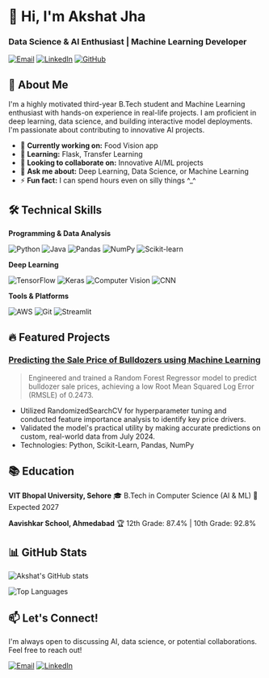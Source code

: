 # 👋 Hi, I'm Akshat Jha
### Data Science & AI Enthusiast | Machine Learning Developer

[![Email](https://img.shields.io/badge/Email-akshatn1008@gmail.com-D14836?style=flat&logo=gmail&logoColor=white)](mailto:akshatn1008@gmail.com)
[![LinkedIn](https://img.shields.io/badge/LinkedIn-Akshat_Jha-0077B5?style=flat&logo=linkedin&logoColor=white)](https://www.linkedin.com/in/akshat-jha-8742bb37b/)
[![GitHub](https://img.shields.io/badge/GitHub-AkshatJ24-181717?style=flat&logo=github&logoColor=white)](https://github.com/AkshatJ24)

## 🚀 About Me

I'm a highly motivated third-year B.Tech student and Machine Learning enthusiast with hands-on experience in real-life projects. I am proficient in deep learning, data science, and building interactive model deployments. I'm passionate about contributing to innovative AI projects.

- 🔭 **Currently working on:** Food Vision app
- 🌱 **Learning:** Flask, Transfer Learning
- 👯 **Looking to collaborate on:** Innovative AI/ML projects
- 💬 **Ask me about:** Deep Learning, Data Science, or Machine Learning
- ⚡ **Fun fact:** I can spend hours even on silly things ^_^

## 🛠️ Technical Skills

**Programming & Data Analysis**

![Python](https://img.shields.io/badge/Python-3776AB?style=for-the-badge&logo=python&logoColor=white)
![Java](https://img.shields.io/badge/Java-ED8B00?style=for-the-badge&logo=openjdk&logoColor=white)
![Pandas](https://img.shields.io/badge/Pandas-150458?style=for-the-badge&logo=pandas&logoColor=white)
![NumPy](https://img.shields.io/badge/NumPy-013243?style=for-the-badge&logo=numpy&logoColor=white)
![Scikit-learn](https://img.shields.io/badge/Scikit_learn-F7931E?style=for-the-badge&logo=scikit-learn&logoColor=white)

**Deep Learning**

![TensorFlow](https://img.shields.io/badge/TensorFlow-FF6F00?style=for-the-badge&logo=tensorflow&logoColor=white)
![Keras](https://img.shields.io/badge/Keras-D00000?style=for-the-badge&logo=keras&logoColor=white)
![Computer Vision](https://img.shields.io/badge/Computer_Vision-5C2D91?style=for-the-badge)
![CNN](https://img.shields.io/badge/CNN-8A2BE2?style=for-the-badge)

**Tools & Platforms**

![AWS](https://img.shields.io/badge/AWS-232F3E?style=for-the-badge&logo=amazon-aws&logoColor=white)
![Git](https://img.shields.io/badge/Git-F05032?style=for-the-badge&logo=git&logoColor=white)
![Streamlit](https://img.shields.io/badge/Streamlit-FF4B4B?style=for-the-badge&logo=streamlit&logoColor=white)

## 🔥 Featured Projects

### [Predicting the Sale Price of Bulldozers using Machine Learning](https://github.com/AkshatJ24/Bulldozer-Price-Prediction)
> Engineered and trained a Random Forest Regressor model to predict bulldozer sale prices, achieving a low Root Mean Squared Log Error (RMSLE) of 0.2473.
- Utilized RandomizedSearchCV for hyperparameter tuning and conducted feature importance analysis to identify key price drivers.
- Validated the model's practical utility by making accurate predictions on custom, real-world data from July 2024.
- Technologies: Python, Scikit-Learn, Pandas, NumPy

## 📚 Education

**VIT Bhopal University, Sehore**
🎓 B.Tech in Computer Science (AI & ML)
📅 Expected 2027

**Aavishkar School, Ahmedabad**
🏆 12th Grade: 87.4% | 10th Grade: 92.8%

## 📊 GitHub Stats

![Akshat's GitHub stats](https://github-readme-stats.vercel.app/api?username=AkshatJ24&show_icons=true&theme=radical)

![Top Languages](https://github-readme-stats.vercel.app/api/top-langs/?username=AkshatJ24&layout=compact&theme=radical)

## 📫 Let's Connect!
I'm always open to discussing AI, data science, or potential collaborations. Feel free to reach out!

[![Email](https://img.shields.io/badge/Email-akshatn1008@gmail.com-D14836?style=for-the-badge&logo=gmail&logoColor=white)](mailto:akshatn1008@gmail.com)
[![LinkedIn](https://img.shields.io/badge/LinkedIn-Akshat_Jha-0077B5?style=for-the-badge&logo=linkedin&logoColor=white)](https://www.linkedin.com/in/akshat-jha-8742bb37b/)
